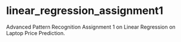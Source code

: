 # linear_regression_assignment1
Advanced Pattern Recognition Assignment 1 on Linear Regression on Laptop Price Prediction.
